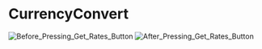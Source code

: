 # CurrencyConvert

![Before_Pressing_Get_Rates_Button](https://user-images.githubusercontent.com/27291967/73082840-3bc8d980-3edb-11ea-9a93-b03c639fcbae.png)
![After_Pressing_Get_Rates_Button](https://user-images.githubusercontent.com/27291967/73082863-45524180-3edb-11ea-965a-1fa692a5f4ec.png)
